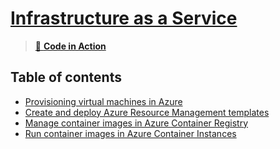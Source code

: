 # [Infrastructure as a Service](https://learn.microsoft.com/en-us/training/paths/az-204-implement-iaas-solutions/)

> [:movie_camera: **Code in Action**](https://www.youtube.com/watch?v=2SHo5RWMSvM&list=PLeLcvrwLe185PwU5AVYVwc33O9wzKdb91&index=2&ab_channel=CodeinAction)

## Table of contents

- [Provisioning virtual machines in Azure](5.1-AzureVMs.md)
- [Create and deploy Azure Resource Management templates](5.2-ARMTemplates.md)
- [Manage container images in Azure Container Registry](5.3-AzureContainerRegistry.md)
- [Run container images in Azure Container Instances](5.4-AzureContainerInstances.md)
